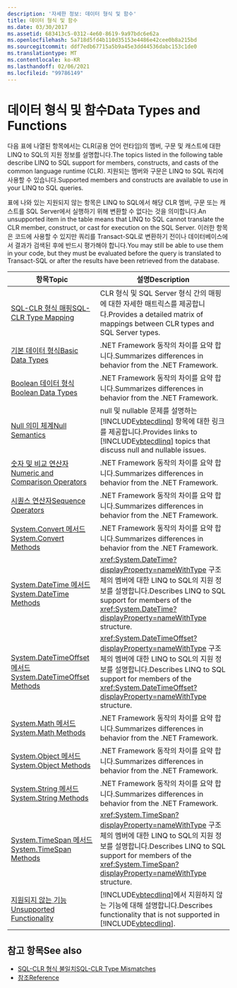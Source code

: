 ```yaml
---
description: '자세한 정보: 데이터 형식 및 함수'
title: 데이터 형식 및 함수
ms.date: 03/30/2017
ms.assetid: 683413c5-0312-4e60-8619-9a97bdc6e62a
ms.openlocfilehash: 5a718d5fd4b110d35153e4486e42cee0b8a215bd
ms.sourcegitcommit: ddf7edb67715a5b9a45e3dd44536dabc153c1de0
ms.translationtype: MT
ms.contentlocale: ko-KR
ms.lasthandoff: 02/06/2021
ms.locfileid: "99786149"
---
```

# <a name="data-types-and-functions"></a><span data-ttu-id="c2faf-103">데이터 형식 및 함수</span><span class="sxs-lookup"><span data-stu-id="c2faf-103">Data Types and Functions</span></span>

<span data-ttu-id="c2faf-104">다음 표에 나열된 항목에서는 CLR(공용 언어 런타임)의 멤버, 구문 및 캐스트에 대한 LINQ to SQL의 지원 정보를 설명합니다.</span><span class="sxs-lookup"><span data-stu-id="c2faf-104">The topics listed in the following table describe LINQ to SQL support for members, constructs, and casts of the common language runtime (CLR).</span></span> <span data-ttu-id="c2faf-105">지원되는 멤버와 구문은 LINQ to SQL 쿼리에 사용할 수 있습니다.</span><span class="sxs-lookup"><span data-stu-id="c2faf-105">Supported members and constructs are available to use in your LINQ to SQL queries.</span></span>  
  
 <span data-ttu-id="c2faf-106">표에 나와 있는 지원되지 않는 항목은 LINQ to SQL에서 해당 CLR 멤버, 구문 또는 캐스트를 SQL Server에서 실행하기 위해 변환할 수 없다는 것을 의미합니다.</span><span class="sxs-lookup"><span data-stu-id="c2faf-106">An unsupported item in the table means that LINQ to SQL cannot translate the CLR member, construct, or cast for execution on the SQL Server.</span></span> <span data-ttu-id="c2faf-107">이러한 항목은 코드에 사용할 수 있지만 쿼리를 Transact-SQL로 변환하기 전이나 데이터베이스에서 결과가 검색된 후에 반드시 평가해야 합니다.</span><span class="sxs-lookup"><span data-stu-id="c2faf-107">You may still be able to use them in your code, but they must be evaluated before the query is translated to Transact-SQL or after the results have been retrieved from the database.</span></span>  
  
|<span data-ttu-id="c2faf-108">항목</span><span class="sxs-lookup"><span data-stu-id="c2faf-108">Topic</span></span>|<span data-ttu-id="c2faf-109">설명</span><span class="sxs-lookup"><span data-stu-id="c2faf-109">Description</span></span>|  
|-----------|-----------------|  
|[<span data-ttu-id="c2faf-110">SQL-CLR 형식 매핑</span><span class="sxs-lookup"><span data-stu-id="c2faf-110">SQL-CLR Type Mapping</span></span>](sql-clr-type-mapping.md)|<span data-ttu-id="c2faf-111">CLR 형식 및 SQL Server 형식 간의 매핑에 대한 자세한 매트릭스를 제공합니다.</span><span class="sxs-lookup"><span data-stu-id="c2faf-111">Provides a detailed matrix of mappings between CLR types and SQL Server types.</span></span>|  
|[<span data-ttu-id="c2faf-112">기본 데이터 형식</span><span class="sxs-lookup"><span data-stu-id="c2faf-112">Basic Data Types</span></span>](basic-data-types.md)|<span data-ttu-id="c2faf-113">.NET Framework 동작의 차이를 요약 합니다.</span><span class="sxs-lookup"><span data-stu-id="c2faf-113">Summarizes differences in behavior from the .NET Framework.</span></span>|  
|[<span data-ttu-id="c2faf-114">Boolean 데이터 형식</span><span class="sxs-lookup"><span data-stu-id="c2faf-114">Boolean Data Types</span></span>](boolean-data-types.md)|<span data-ttu-id="c2faf-115">.NET Framework 동작의 차이를 요약 합니다.</span><span class="sxs-lookup"><span data-stu-id="c2faf-115">Summarizes differences in behavior from the .NET Framework.</span></span>|  
|[<span data-ttu-id="c2faf-116">Null 의미 체계</span><span class="sxs-lookup"><span data-stu-id="c2faf-116">Null Semantics</span></span>](null-semantics.md)|<span data-ttu-id="c2faf-117">null 및 nullable 문제를 설명하는 [!INCLUDE[vbtecdlinq](../../../../../../includes/vbtecdlinq-md.md)] 항목에 대한 링크를 제공합니다.</span><span class="sxs-lookup"><span data-stu-id="c2faf-117">Provides links to [!INCLUDE[vbtecdlinq](../../../../../../includes/vbtecdlinq-md.md)] topics that discuss null and nullable issues.</span></span>|  
|[<span data-ttu-id="c2faf-118">숫자 및 비교 연산자</span><span class="sxs-lookup"><span data-stu-id="c2faf-118">Numeric and Comparison Operators</span></span>](numeric-and-comparison-operators.md)|<span data-ttu-id="c2faf-119">.NET Framework 동작의 차이를 요약 합니다.</span><span class="sxs-lookup"><span data-stu-id="c2faf-119">Summarizes differences in behavior from the .NET Framework.</span></span>|  
|[<span data-ttu-id="c2faf-120">시퀀스 연산자</span><span class="sxs-lookup"><span data-stu-id="c2faf-120">Sequence Operators</span></span>](sequence-operators.md)|<span data-ttu-id="c2faf-121">.NET Framework 동작의 차이를 요약 합니다.</span><span class="sxs-lookup"><span data-stu-id="c2faf-121">Summarizes differences in behavior from the .NET Framework.</span></span>|  
|[<span data-ttu-id="c2faf-122">System.Convert 메서드</span><span class="sxs-lookup"><span data-stu-id="c2faf-122">System.Convert Methods</span></span>](system-convert-methods.md)|<span data-ttu-id="c2faf-123">.NET Framework 동작의 차이를 요약 합니다.</span><span class="sxs-lookup"><span data-stu-id="c2faf-123">Summarizes differences in behavior from the .NET Framework.</span></span>|  
|[<span data-ttu-id="c2faf-124">System.DateTime 메서드</span><span class="sxs-lookup"><span data-stu-id="c2faf-124">System.DateTime Methods</span></span>](system-datetime-methods.md)|<span data-ttu-id="c2faf-125"><xref:System.DateTime?displayProperty=nameWithType> 구조체의 멤버에 대한 LINQ to SQL의 지원 정보를 설명합니다.</span><span class="sxs-lookup"><span data-stu-id="c2faf-125">Describes LINQ to SQL support for members of the <xref:System.DateTime?displayProperty=nameWithType> structure.</span></span>|  
|[<span data-ttu-id="c2faf-126">System.DateTimeOffset 메서드</span><span class="sxs-lookup"><span data-stu-id="c2faf-126">System.DateTimeOffset Methods</span></span>](system-datetimeoffset-methods.md)|<span data-ttu-id="c2faf-127"><xref:System.DateTimeOffset?displayProperty=nameWithType> 구조체의 멤버에 대한 LINQ to SQL의 지원 정보를 설명합니다.</span><span class="sxs-lookup"><span data-stu-id="c2faf-127">Describes LINQ to SQL support for members of the <xref:System.DateTimeOffset?displayProperty=nameWithType> structure.</span></span>|  
|[<span data-ttu-id="c2faf-128">System.Math 메서드</span><span class="sxs-lookup"><span data-stu-id="c2faf-128">System.Math Methods</span></span>](system-math-methods.md)|<span data-ttu-id="c2faf-129">.NET Framework 동작의 차이를 요약 합니다.</span><span class="sxs-lookup"><span data-stu-id="c2faf-129">Summarizes differences in behavior from the .NET Framework.</span></span>|  
|[<span data-ttu-id="c2faf-130">System.Object 메서드</span><span class="sxs-lookup"><span data-stu-id="c2faf-130">System.Object Methods</span></span>](system-object-methods.md)|<span data-ttu-id="c2faf-131">.NET Framework 동작의 차이를 요약 합니다.</span><span class="sxs-lookup"><span data-stu-id="c2faf-131">Summarizes differences in behavior from the .NET Framework.</span></span>|  
|[<span data-ttu-id="c2faf-132">System.String 메서드</span><span class="sxs-lookup"><span data-stu-id="c2faf-132">System.String Methods</span></span>](system-string-methods.md)|<span data-ttu-id="c2faf-133">.NET Framework 동작의 차이를 요약 합니다.</span><span class="sxs-lookup"><span data-stu-id="c2faf-133">Summarizes differences in behavior from the .NET Framework.</span></span>|  
|[<span data-ttu-id="c2faf-134">System.TimeSpan 메서드</span><span class="sxs-lookup"><span data-stu-id="c2faf-134">System.TimeSpan Methods</span></span>](system-timespan-methods.md)|<span data-ttu-id="c2faf-135"><xref:System.TimeSpan?displayProperty=nameWithType> 구조체의 멤버에 대한 LINQ to SQL의 지원 정보를 설명합니다.</span><span class="sxs-lookup"><span data-stu-id="c2faf-135">Describes LINQ to SQL support for members of the <xref:System.TimeSpan?displayProperty=nameWithType> structure.</span></span>|  
|[<span data-ttu-id="c2faf-136">지원되지 않는 기능</span><span class="sxs-lookup"><span data-stu-id="c2faf-136">Unsupported Functionality</span></span>](unsupported-functionality.md)|<span data-ttu-id="c2faf-137">[!INCLUDE[vbtecdlinq](../../../../../../includes/vbtecdlinq-md.md)]에서 지원하지 않는 기능에 대해 설명합니다.</span><span class="sxs-lookup"><span data-stu-id="c2faf-137">Describes functionality that is not supported in [!INCLUDE[vbtecdlinq](../../../../../../includes/vbtecdlinq-md.md)].</span></span>|  
  
## <a name="see-also"></a><span data-ttu-id="c2faf-138">참고 항목</span><span class="sxs-lookup"><span data-stu-id="c2faf-138">See also</span></span>

- [<span data-ttu-id="c2faf-139">SQL-CLR 형식 불일치</span><span class="sxs-lookup"><span data-stu-id="c2faf-139">SQL-CLR Type Mismatches</span></span>](sql-clr-type-mismatches.md)
- [<span data-ttu-id="c2faf-140">참조</span><span class="sxs-lookup"><span data-stu-id="c2faf-140">Reference</span></span>](reference.md)

